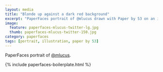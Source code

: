 ```yaml
---
layout: media
title: "Blonde up against a dark red background"
excerpt: "PaperFaces portrait of @mlucus drawn with Paper by 53 on an iPad."
image: 
  feature: paperfaces-mlucus-twitter-lg.jpg
  thumb: paperfaces-mlucus-twitter-150.jpg
category: paperfaces
tags: [portrait, illustration, paper by 53]
---
```


PaperFaces portrait of [@mlucus](http://twitter.com/mlucus).

{% include paperfaces-boilerplate.html %}